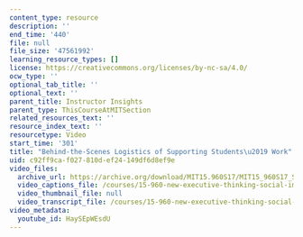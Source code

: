 ```yaml
---
content_type: resource
description: ''
end_time: '440'
file: null
file_size: '47561992'
learning_resource_types: []
license: https://creativecommons.org/licenses/by-nc-sa/4.0/
ocw_type: ''
optional_tab_title: ''
optional_text: ''
parent_title: Instructor Insights
parent_type: ThisCourseAtMITSection
related_resources_text: ''
resource_index_text: ''
resourcetype: Video
start_time: '301'
title: "Behind-the-Scenes Logistics of Supporting Students\u2019 Work"
uid: c92ff9ca-f027-810d-ef24-149df6d8ef9e
video_files:
  archive_url: https://archive.org/download/MIT15.960S17/MIT15_960S17_Sastry_Instructor_Interview_300k.mp4
  video_captions_file: /courses/15-960-new-executive-thinking-social-impact-technology-projects-fall-2017-spring-2018/f2938677f44e51fdb246a61ac6b82cce_HaySEpWEsdU.vtt
  video_thumbnail_file: null
  video_transcript_file: /courses/15-960-new-executive-thinking-social-impact-technology-projects-fall-2017-spring-2018/84d665fec4d361bd8f665bc0e58d20d3_HaySEpWEsdU.pdf
video_metadata:
  youtube_id: HaySEpWEsdU
---
```

